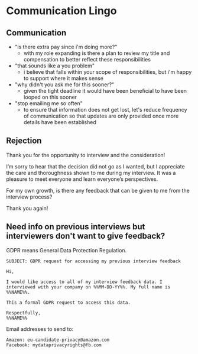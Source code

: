 # Communication Lingo

## Communication

- "is there extra pay since i'm doing more?"
  - with my role expanding is there a plan to review my title and compensation to better reflect these responsibilities
- "that sounds like a you problem"
  - i believe that falls within your scope of responsibilities, but i'm happy to support where it makes sense
- "why didn't you ask me for this sooner?"
  - given the tight deadline it would have been beneficial to have been looped on this sooner
- "stop emailing me so often"
  - to ensure that information does not get lost, let's reduce frequency of communication so that updates are only provided once more details have been established

## Rejection

Thank you for the opportunity to interview and the consideration!

I’m sorry to hear that the decision did not go as I wanted, but I appreciate the care and thoroughness shown to me during my interview. It was a pleasure to meet everyone and learn everyone’s perspectives.

For my own growth, is there any feedback that can be given to me from the interview process?

Thank you again!

## Need info on previous interviews but interviewers don't want to give feedback?

GDPR means General Data Protection Regulation.

```
SUBJECT: GDPR request for accessing my previous interview feedback

Hi,

I would like access to all of my interview feedback data. I interviewed with your company on %%MM-DD-YY%%. My full name is %%NAME%%.

This a formal GDPR request to access this data.

Respectfully,
%%NAME%%
```

Email addresses to send to:

```
Amazon: eu-candidate-privacy@amazon.com
Facebook: mydataprivacyrights@fb.com
```
